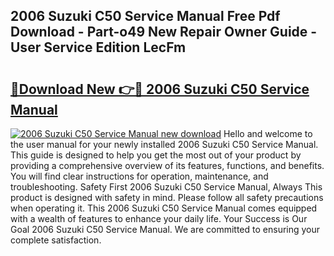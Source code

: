 ## 2006 Suzuki C50 Service Manual Free Pdf Download - Part-o49 New Repair Owner Guide - User Service Edition LecFm

# <h2><a href="http://bc29157.oget.top/?id=2006+Suzuki+C50+Service+Manual">🔗Download New 👉🔴 2006 Suzuki C50 Service Manual</a></h2>

[![2006 Suzuki C50 Service Manual new download](https://i.imgur.com/5g1atiW.png)](http://bc29157.oget.top/?id=2006+Suzuki+C50+Service+Manual)
Hello and welcome to the user manual for your newly installed 2006 Suzuki C50 Service Manual. This guide is designed to help you get the most out of your product by providing a comprehensive overview of its features, functions, and benefits. You will find clear instructions for operation, maintenance, and troubleshooting. Safety First 2006 Suzuki C50 Service Manual, Always This product is designed with safety in mind. Please follow all safety precautions when operating it. This 2006 Suzuki C50 Service Manual comes equipped with a wealth of features to enhance your daily life. Your Success is Our Goal 2006 Suzuki C50 Service Manual. We are committed to ensuring your complete satisfaction.
